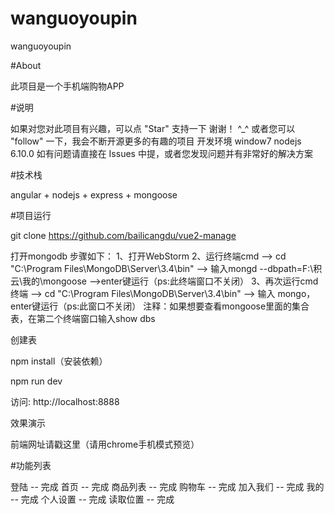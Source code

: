 # wanguoyoupin
wanguoyoupin

#About

此项目是一个手机端购物APP

#说明

如果对您对此项目有兴趣，可以点 "Star" 支持一下 谢谢！ ^_^
或者您可以 "follow" 一下，我会不断开源更多的有趣的项目
开发环境 window7 nodejs 6.10.0
如有问题请直接在 Issues 中提，或者您发现问题并有非常好的解决方案

#技术栈

angular + nodejs + express + mongoose

#项目运行

git clone https://github.com/bailicangdu/vue2-manage  

打开mongodb
步骤如下：
1、打开WebStorm
2、运行终端cmd --> cd "C:\Program Files\MongoDB\Server\3.4\bin" -->  输入mongd --dbpath=F:\积云\我的\mongoose -->enter键运行（ps:此终端窗口不关闭）
3、再次运行cmd终端 -->  cd "C:\Program Files\MongoDB\Server\3.4\bin" --> 输入 mongo，enter键运行（ps:此窗口不关闭）
注释：如果想要查看mongoose里面的集合表，在第二个终端窗口输入show dbs

创建表

npm install（安装依赖）

npm run dev 

访问: http://localhost:8888

效果演示

前端网址请戳这里（请用chrome手机模式预览）



#功能列表

 登陆 -- 完成
 首页 -- 完成
 商品列表 -- 完成
 购物车 -- 完成
 加入我们 -- 完成
 我的 -- 完成
 个人设置 -- 完成
 读取位置 -- 完成
 
